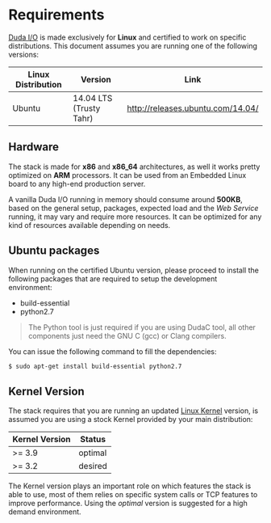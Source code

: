 # Requirements

[Duda I/O](http://duda.io) is made exclusively for __Linux__ and certified to work on specific distributions. This document assumes you are running one of the following versions:

Linux Distribution | Version      | Link
-------------------|--------------|-------
Ubuntu             | 14.04 LTS (Trusty Tahr) | http://releases.ubuntu.com/14.04/

## Hardware

The stack is made for __x86__ and __x86_64__ architectures, as well it works pretty optimized on __ARM__ processors. It can be used from an Embedded Linux board to any high-end production server.

A vanilla Duda I/O running in memory should consume around __500KB__, based on the general setup, packages, expected load and the _Web Service_ running, it may vary and require more resources. It can be optimized for any kind of resources available depending on needs.

## Ubuntu packages

When running on the certified Ubuntu version, please proceed to install the following packages that are required to setup the development environment:

 * build-essential
 * python2.7

> The Python tool is just required if you are using DudaC tool, all other components just need the GNU C (gcc) or Clang compilers.

You can issue the following command to fill the dependencies:

```Bash
$ sudo apt-get install build-essential python2.7
```

## Kernel Version

The stack requires that you are running an updated [Linux Kernel](http://kernel.org) version, is assumed you are using a stock Kernel provided by your main distribution:

Kernel Version | Status
---------------|--------
>= 3.9         | optimal
>= 3.2         | desired

The Kernel version plays an important role on which features the stack is able to use, most of them relies on specific system calls or TCP features to improve performance. Using the _optimal_ version is suggested for a high demand environment.
